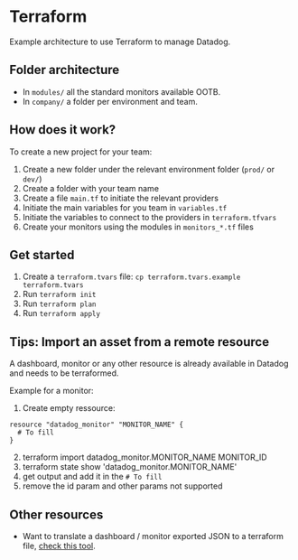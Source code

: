 # Terraform

Example architecture to use Terraform to manage Datadog.

## Folder architecture

- In `modules/` all the standard monitors available OOTB.
- In `company/` a folder per environment and team.

## How does it work?

To create a new project for your team:

1. Create a new folder under the relevant environment folder (`prod/` or `dev/`)
2. Create a folder with your team name
3. Create a file `main.tf` to initiate the relevant providers
4. Initiate the main variables for you team in `variables.tf`
5. Initiate the variables to connect to the providers in `terraform.tfvars`
6. Create your monitors using the modules in `monitors_*.tf` files

## Get started

1. Create a `terraform.tvars` file: `cp terraform.tvars.example terraform.tvars`
2. Run `terraform init`
3. Run `terraform plan`
4. Run `terraform apply`

## Tips: Import an asset from a remote resource

A dashboard, monitor or any other resource is already available in Datadog and needs to be terraformed.

Example for a monitor:

1. Create empty ressource: 
```
resource "datadog_monitor" "MONITOR_NAME" {
  # To fill
}
```
2. terraform import datadog_monitor.MONITOR_NAME MONITOR_ID
3. terraform state show 'datadog_monitor.MONITOR_NAME'
4. get output and add it in the `# To fill`
5. remove the id param and other params not supported

## Other resources

- Want to translate a dashboard / monitor exported JSON to a terraform file, [check this tool](https://github.com/laurmurclar/datadog-to-terraform).

